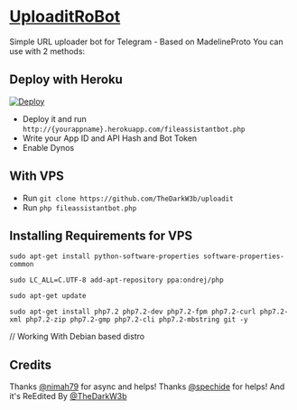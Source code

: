 # [UploaditRoBot](https://t.me/UploadItRobot)
Simple URL uploader bot for Telegram - Based on MadelineProto
You can use with 2 methods:

## Deploy with Heroku
[![Deploy](https://img.shields.io/badge/Deploy%20To%20Heroku-blueviolet?style=for-the-badge&logo=heroku)](https://heroku.com/deploy)

* Deploy it and run `http://{yourappname}.herokuapp.com/fileassistantbot.php`
* Write your App ID and API Hash and Bot Token
* Enable Dynos

## With VPS

* Run `git clone https://github.com/TheDarkW3b/uploadit`
* Run `php fileassistantbot.php`

## Installing Requirements for VPS

`sudo apt-get install python-software-properties software-properties-common`

`sudo LC_ALL=C.UTF-8 add-apt-repository ppa:ondrej/php`

`sudo apt-get update`

`sudo apt-get install php7.2 php7.2-dev php7.2-fpm php7.2-curl php7.2-xml php7.2-zip php7.2-gmp php7.2-cli php7.2-mbstring git -y`

// Working With Debian based distro

## Credits 

Thanks [@nimah79](https://t.me/nimah79) for async and helps!
Thanks [@spechide](https://github.com/SpEcHIDe) for helps! And it's ReEdited By [@TheDarkW3b](https://t.me/TheDarkW3b)
